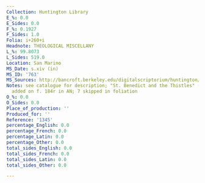 ```yaml
---
Collection: Huntington Library
E_%: 0.0
E_Sides: 0.0
F_%: 0.1927
F_Sides: 1.0
Folia: i+260+i
Headnote: THEOLOGICAL MISCELLANY
L_%: 99.8073
L_Sides: 519.0
Location: San Marino
MS_Date: s.xiv (in)
MS_ID: '763'
MS_Sources: http://bancroft.berkeley.edu/digitalscriptorium/huntington/HM1345.html
Notes: see catalogue for description; "St. Benedict and the Thistles" (Dean no. 516)
  added on f. 184r in AN; 7 skipped in foliation
O_%: 0.0
O_Sides: 0.0
Place_of_production: ''
Produced_for: ''
Reference: '1345'
percentage_English: 0.0
percentage_French: 0.0
percentage_Latin: 0.0
percentage_Other: 0.0
total_sides_English: 0.0
total_sides_French: 0.0
total_sides_Latin: 0.0
total_sides_Other: 0.0

---
```

